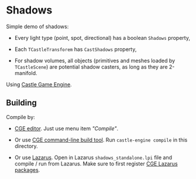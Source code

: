 # Shadows

Simple demo of shadows:

- Every light type (point, spot, directional) has a boolean `Shadows` property,

- Each `TCastleTransforem` has `CastShadows` property,

- For shadow volumes, all objects (primitives and meshes loaded by `TCastleScene`) are potential shadow casters, as long as they are 2-manifold.

Using [Castle Game Engine](https://castle-engine.io/).

## Building

Compile by:

- [CGE editor](https://castle-engine.io/manual_editor.php). Just use menu item _"Compile"_.

- Or use [CGE command-line build tool](https://castle-engine.io/build_tool). Run `castle-engine compile` in this directory.

- Or use [Lazarus](https://www.lazarus-ide.org/). Open in Lazarus `shadows_standalone.lpi` file and compile / run from Lazarus. Make sure to first register [CGE Lazarus packages](https://castle-engine.io/documentation.php).
